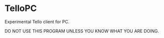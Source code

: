 # TelloPC
Experimental Tello client for PC.

DO NOT USE THIS PROGRAM UNLESS YOU KNOW WHAT YOU ARE DOING.
